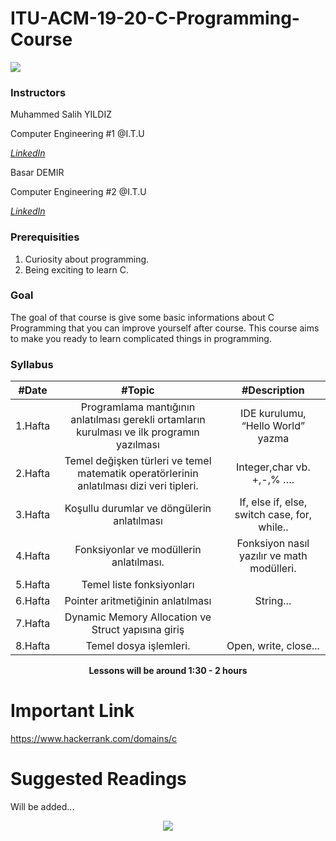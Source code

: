 # ITU-ACM-19-20-C-Programming-Course
[![](https://ituacm.com/wp-content/uploads/2017/12/fb-tes-720p-1024x576.png)](https://ituacm.com/wp-content/uploads/2017/12/fb-tes-720p-1024x576.png)

### Instructors

Muhammed Salih YILDIZ

Computer Engineering #1 @I.T.U

[*LinkedIn*](https://www.linkedin.com/in/muhammed-salih-y%C4%B1ld%C4%B1z-b51991174/)

Basar DEMIR

Computer Engineering #2 @I.T.U

[*LinkedIn*](https://www.linkedin.com/in/ba%C5%9Fardemir/)


### Prerequisities
1. Curiosity about programming.
2. Being exciting to learn C.


### Goal

The goal of that course is give some basic informations about C Programming that you can improve yourself after course. This course aims to make you ready to learn complicated things in programming.

### Syllabus

|  #Date |  #Topic  | #Description  |
| :------------: | :------------: | :------------: |
| 1.Hafta | Programlama mantığının anlatılması gerekli ortamların kurulması ve ilk  programın yazılması  | IDE kurulumu, “Hello World” yazma |
| 2.Hafta | Temel değişken türleri ve temel matematik operatörlerinin anlatılması dizi veri tipleri. |  Integer,char vb. +,-,% ….  |
| 3.Hafta | Koşullu durumlar ve döngülerin anlatılması  | If, else if, else, switch case, for, while..   |
| 4.Hafta | Fonksiyonlar ve modüllerin anlatılması. |  Fonksiyon nasıl yazılır ve math modülleri. |
| 5.Hafta | Temel liste fonksiyonları |
| 6.Hafta | Pointer aritmetiğinin anlatılması | String... |
| 7.Hafta | Dynamic Memory Allocation ve Struct yapısına giriş |
| 8.Hafta |Temel dosya işlemleri.  | Open, write, close... |




<p align="center"><b>Lessons will be around 1:30 - 2 hours</b></p>



# Important Link

https://www.hackerrank.com/domains/c

# Suggested Readings

Will be added...




<p align="center">
  <a href="//ituacm.com" target="_blank">
    <img src="https://ituacm.com/wp-content/uploads/2017/08/itu-logo.png">
  </a>
</p>
